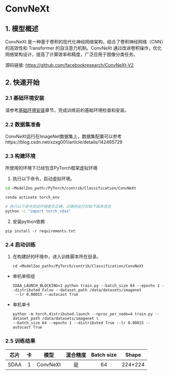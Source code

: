# ConvNeXt

## 1. 模型概述
ConvNeXt 是一种基于卷积的现代化神经网络架构，结合了卷积神经网络（CNN）的高效性和 Transformer 的自注意力机制。ConvNeXt 通过改进卷积操作，优化网络架构设计，提高了计算效率和精度，广泛应用于图像分类任务。

源码链接: https://github.com/facebookresearch/ConvNeXt-V2

## 2. 快速开始

### 2.1 基础环境安装

请参考[基础环境安装](../../../../doc/Environment.md)章节，完成训练前的基础环境检查和安装。


### 2.2 数据集准备

ConvNeXt运行在ImageNet数据集上，数据集配置可以参考https://blog.csdn.net/xzxg001/article/details/142465729

### 2.3 构建环境
所使用的环境下已经包含PyTorch框架虚拟环境
1. 执行以下命令，启动虚拟环境。
``` bash
cd <ModelZoo_path>/PyTorch/contrib/Classification/ConvNeXt

conda activate torch_env

# 执行以下命令验证环境是否正确，正确则会打印如下版本信息
python -c "import torch_sdaa"
```

2. 安装python依赖
``` 
pip install -r requirements.txt
```
### 2.4 启动训练
1. 在构建好的环境中，进入训练脚本所在目录。
    ```
    cd <ModelZoo_path>/PyTorch/contrib/Classification/ConvNeXt
    ```


- 单机单核组
    ```
    SDAA_LAUNCH_BLOCKING=1 python train.py --batch_size 64 --epochs 1 --distributed False --dataset_path /data/datasets/imagenet
     --lr 0.00015 --autocast True
    ```
- 单机单卡
    ```
   python -m torch.distributed.launch --nproc_per_node=4 train.py --dataset_path /data/datasets/imagenet \
    --batch_size 64 --epochs 1 --distributed True --lr 0.00015 --autocast True
    ```


### 2.5 训练结果

| 芯片 |卡  | 模型 |  混合精度 |Batch size|Shape| 
|:-:|:-:|:-:|:-:|:-:|:-:|
|SDAA|1| ConvNeXt |是|64|224*224|



